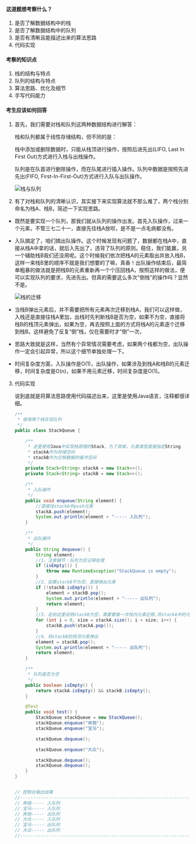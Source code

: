 #### 这道题想考察什么？

1. 是否了解数据结构中的栈
2. 是否了解数据结构中的队列
3. 是否有清晰且能描述出来的算法思路
4. 代码实现

#### 考察的知识点

1. 栈的结构与特点    
2. 队列的结构与特点
3.  算法思路、优化及细节
4. 手写代码能力

#### 考生应该如何回答

1. 首先，我们需要对栈和队列这两种数据结构进行解答：

   栈和队列都属于线性存储结构，但不同的是：

   栈中添加或删除数据时，只能从栈顶进行操作，按照后进先出(LIFO, Last In First Out)方式进行入栈与出栈操作。

   队列是在队首进行删除操作，而在队尾进行插入操作。队列中数据是按照先进先出(FIFO, First-In-First-Out)方式进行入队与出队操作。

   ![栈与队列](http://note.youdao.com/yws/res/10559/WEBRESOURCEbdef0b9ca16517fd8edf78378f4d6370)
   
2. 有了对栈和队列的清晰认识，其实接下来实现算法就不那么难了，两个栈分别命名为栈A、栈B，简述一下实现思路。

- 既然是要实现一个队列，那我们就从队列的操作出发。首先入队操作，过来一个元素，不管三七二十一，直接先往栈A放呗，是不是一点毛病都没有。

- 入队搞定了，咱们搞出队操作。这个时候发现有问题了，数据都在栈A中，直接从栈A中拿的话，就后入先出了，违背了队列的原则。稳住，我们能赢，另一个辅助栈B我们还没用呢。这个时候我们依次把栈A的元素取出并放入栈B，这样一来栈B里的顺序不就是我们想要的了嘛，真香！出队操作结束后，最简单粗暴的做法就是把栈B的元素重新再一个个压回栈A，按照这样的做法，便可以实现队列的要求，先进先出。但真的需要这么多次"倒栈"的操作吗？显然不是。

  ![栈的迁移](http://note.youdao.com/yws/res/10563/WEBRESOURCE1d5a8589b1be3c6dc6cdfebe786d4472)

- 当栈B弹出元素后，并不需要把所有元素再次迁移到栈A，我们可以这样做，入栈还是直接往栈A里加，出栈时先判断栈B是否为空，如果不为空，直接将栈B的栈顶元素弹出，如果为空，再去按照上面的方式将栈A的元素逐个迁移到栈B。这样避免了反复“倒”栈，仅在需要时才“倒”一次，

- 思路大致就是这样，当然有个异常情况需要考虑，如果两个栈都为空，出队操作一定会引起异常，所以这个细节单独处理一下。

- 时间复杂度方面，入队操作是O(1)，出队操作，如果涉及到栈A和栈B的元素迁移，时间复杂度是O(n)，如果不用元素迁移，时间复杂度是O(1)。

3. 代码实现

   说到底就是将算法思路使用代码描述出来，这里是使用Java语言，注释都很详细。

   ```java
   /**
    * 使用两个栈实现队列
    */
   public class StackQueue {
   
       /**
        * 这里使用Java中实现栈原理的Stack，为了简单，元素类型直接指定String
        * stackA作为存储空间
        * stackB作为迁移数据的缓冲空间
        */
       private Stack<String> stackA = new Stack<>();
       private Stack<String> stackB = new Stack<>();
   
       /**
        * 入队操作
        */
       public void enqueue(String element) {
           //直接往stackA中push元素
           stackA.push(element);
           System.out.println(element + "----- 入队列");
       }
   
       /**
        * 出队操作
        */
       public String dequeue() {
           String element;
           //1、注意细节：队列为空记得处理
           if (isEmpty()) {
               throw new RuntimeException("StackQueue is empty");
           }
           //2、如果stackB不为空，直接弹出元素
           if (!stackB.isEmpty()) {
               element = stackB.pop();
               System.out.println(element + "----- 出队列");
               return element;
           }
           //3、走到这里说明stackB为空，需要要做一次栈内元素迁移,将stackA中的元素一个个弹出，并放入stackB中
           for (int i = 0, size = stackA.size(); i < size; i++) {
               stackB.push(stackA.pop());
           }
           //4、将stackB的栈顶元素弹出
           element = stackB.pop();
           System.out.println(element + "----- 出队列");
           return element;
       }
   
       /**
        * 队列是否为空
        */
       public boolean isEmpty() {
           return stackA.isEmpty() && stackB.isEmpty();
       }
   
       @Test
       public void test() {
           StackQueue stackQueue = new StackQueue();
           stackQueue.enqueue("奔驰");
           stackQueue.enqueue("宝马");
   
           stackQueue.dequeue();
   
           stackQueue.enqueue("大众");
   
           stackQueue.dequeue();
           stackQueue.dequeue();
       }
   }
   
   
   // 控制台输出结果
   //-------------------------------------------------------------------------
   // 奔驰----- 入队列
   // 宝马----- 入队列
   // 奔驰----- 出队列
   // 大众----- 入队列
   // 宝马----- 出队列
   // 大众----- 出队列
   //-------------------------------------------------------------------------
   ```
   


